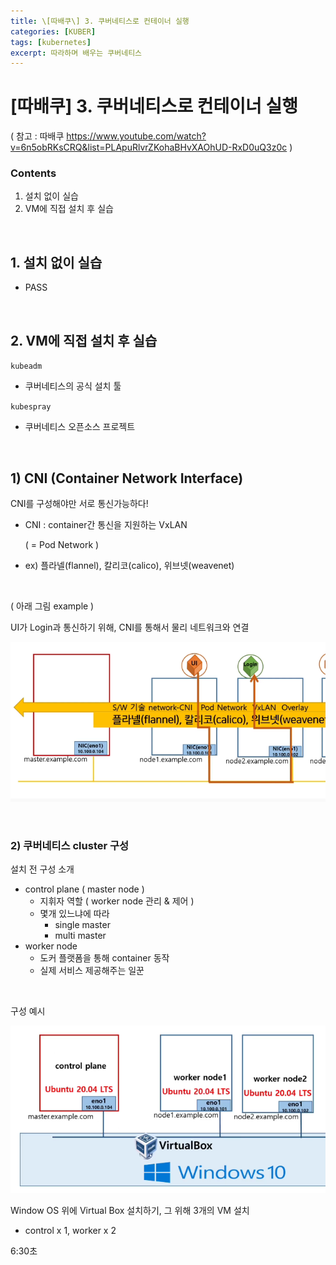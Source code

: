 ```yaml
---
title: \[따배쿠\] 3. 쿠버네티스로 컨테이너 실행
categories: [KUBER]
tags: [kubernetes]
excerpt: 따라하며 배우는 쿠버네티스
---
```


<script src="https://cdn.mathjax.org/mathjax/latest/MathJax.js?config=TeX-AMS-MML_HTMLorMML" type="text/javascript"></script>

# \[따배쿠] 3. 쿠버네티스로 컨테이너 실행

( 참고 : 따배쿠 https://www.youtube.com/watch?v=6n5obRKsCRQ&list=PLApuRlvrZKohaBHvXAOhUD-RxD0uQ3z0c )



### Contents

1. 설치 없이 실습
2. VM에 직접 설치 후 실습

<br>

## 1. 설치 없이 실습

- PASS

<br>

## 2. VM에 직접 설치 후 실습

`kubeadm`

- 쿠버네티스의 공식 설치 툴

`kubespray`

- 쿠버네티스 오픈소스 프로젝트

<br>

## 1) CNI (Container Network Interface)

CNI를 구성해야만 서로 통신가능하다!

- CNI : container간 통신을 지원하는 VxLAN

  ( = Pod Network )

- ex) 플라넬(flannel), 칼리코(calico), 위브넷(weavenet)

<br>

 ( 아래 그림 example )

UI가 Login과 통신하기 위해, CNI를 통해서 물리 네트워크와 연결

![figure2](/assets/img/kuber/img4.png)

<br>

### 2) 쿠버네티스 cluster 구성

설치 전 구성 소개

- control plane ( master node )
  - 지휘자 역할 ( worker node 관리 & 제어 )
  - 몇개 있느냐에 따라
    - single master
    - multi master
- worker node
  - 도커 플랫폼을 통해 container 동작
  - 실제 서비스 제공해주는 일꾼

<br>

구성 예시

![figure2](/assets/img/kuber/img5.png)

Window OS 위에 Virtual Box 설치하기, 그 위해 3개의 VM 설치

- control x 1, worker x 2

6:30초

<br>

